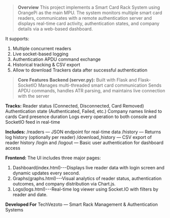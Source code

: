 > **Overview**
This project implements a Smart Card Rack System using OrangePi as the main MPU. The system monitors multiple smart card readers, communicates with a remote authentication server and displays real-time card activity, authentication states, and company details via a web-based dashboard.

It supports:
1. Multiple concurrent readers
2. Live socket-based logging
3. Authentication APDU command exchange
4. Historical tracking & CSV export
5. Allow to download Trackers data after successful authentication

> **Core Features**
**Backend (server.py):**
Built with Flask and Flask-SocketIO
Manages multi-threaded smart card communication
Sends APDU commands, handles ATR parsing, and maintains live connection with the server

**Tracks:**
Reader status (Connected, Disconnected, Card Removed)
Authentication state (Authenticated, Failed, etc.)
Company names linked to cards
Card presence duration
Logs every operation to both console and SocketIO feed in real-time

**Includes:**
/readers — JSON endpoint for real-time data
/history — Returns log history (optionally per reader)
/download_history — CSV export of reader history
/login and /logout — Basic user authentication for dashboard access

**Frontend:**
The UI includes three major pages:
1. Dashboard(index.html)---Displays live reader data with login screen and dynamic updates every second.
2. Graphs(graphs.html)---Visual analytics of reader status, authentication outcomes, and company distribution via Chart.js.
3. Logs(logs.html)---Real-time log viewer using Socket.IO with filters by reader and date.

**Developed For**
TechVezoto — Smart Rack Management & Authentication Systems
